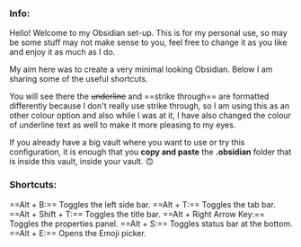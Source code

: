 ### Info: 
Hello! Welcome to my Obsidian set-up. This is for my personal use, so may be some stuff may not make sense to you, feel free to change it as you like and enjoy it as much as I do. 

My aim here was to create a very minimal looking Obsidian. Below I am sharing some of the useful shortcuts. 

You will see there the ~~underline~~ and ==strike through== are formatted differently because I don't really use strike through, so I am using this as an other colour option and also while I was at it, I have also changed the colour of underline text as well to make it more pleasing to my eyes. 

If you already have a big vault where you want to use or try this configuration, it is enough that you **copy and paste** the **.obsidian** folder that is inside this vault, inside your vault. 🙃
### Shortcuts:
==Alt + B:== Toggles the left side bar.
==Alt + T:== Toggles the tab bar.
==Alt + Shift + T:== Toggles the title bar.
==Alt + Right Arrow Key:== Toggles the properties panel.
==Alt + S:== Toggles status bar at the bottom.
==Alt + E:== Opens the Emoji picker.